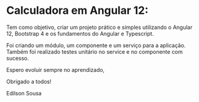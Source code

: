 # Calculadora em Angular 12:

Tem como objetivo,  criar um projeto prático e simples utilizando o 
Angular 12, Bootstrap 4 e os fundamentos do Angular e Typescript.

Foi criando um módulo, um componente e um serviço para a aplicação. 
Também foi realizado testes unitário no service e no componente com sucesso.

Espero evoluir sempre no aprendizado, 

Obrigado a todos!

Edilson Sousa